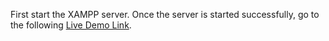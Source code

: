 First start the XAMPP server. 
Once the server is started successfully, go to the following [Live Demo Link](http://localhost/admin_panel/login.php).
